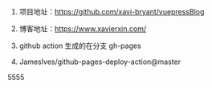 1. 项目地址：https://github.com/xavi-bryant/vuepressBlog

2. 博客地址：https://www.xavierxin.com/

3. github action 生成的在分支 gh-pages

4. JamesIves/github-pages-deploy-action@master

5555